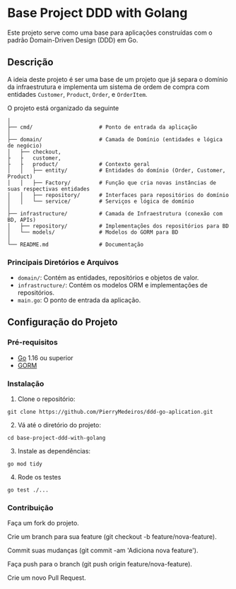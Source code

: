 # Base Project DDD with Golang

Este projeto serve como uma base para aplicações construídas com o padrão Domain-Driven Design (DDD) em Go.

## Descrição

A ideia deste projeto é ser uma base de um projeto que já separa o domínio da infraestrutura e implementa um sistema de ordem de compra com entidades `Customer`, `Product`, `Order`, e `OrderItem`.

O projeto está organizado da seguinte 

```base-project-ddd-with-golang/
│
├── cmd/                     # Ponto de entrada da aplicação
│
├── domain/                  # Camada de Domínio (entidades e lógica de negócio)
│   ├── checkout,
├   ├   customer,
├   ├   product/             # Contexto geral
│   │   ├── entity/          # Entidades do domínio (Order, Customer, Product)
│   │   ├── Factory/         # Função que cria novas instâncias de suas respectivas entidades
│   │   ├── repository/      # Interfaces para repositórios do domínio
│   │   └── service/         # Serviços e lógica de domínio
│
├── infrastructure/          # Camada de Infraestrutura (conexão com BD, APIs)
│   ├── repository/          # Implementações dos repositórios para BD
│   └── models/              # Modelos do GORM para BD
│
└── README.md                # Documentação 
```


### Principais Diretórios e Arquivos

- `domain/`: Contém as entidades, repositórios e objetos de valor.
- `infrastructure/`: Contém os modelos ORM e implementações de repositórios.
- `main.go`: O ponto de entrada da aplicação.

## Configuração do Projeto

### Pré-requisitos

- [Go](https://golang.org/doc/install) 1.16 ou superior
- [GORM](https://gorm.io/)

### Instalação

1. Clone o repositório:

```git clone https://github.com/PierryMedeiros/ddd-go-aplication.git```

2. Vá até o diretório do projeto:

```cd base-project-ddd-with-golang```

3. Instale as dependências:

```go mod tidy```

4. Rode os testes

```go test ./...```

### Contribuição
Faça um fork do projeto.

Crie um branch para sua feature (git checkout -b feature/nova-feature).

Commit suas mudanças (git commit -am 'Adiciona nova feature').

Faça push para o branch (git push origin feature/nova-feature).

Crie um novo Pull Request.